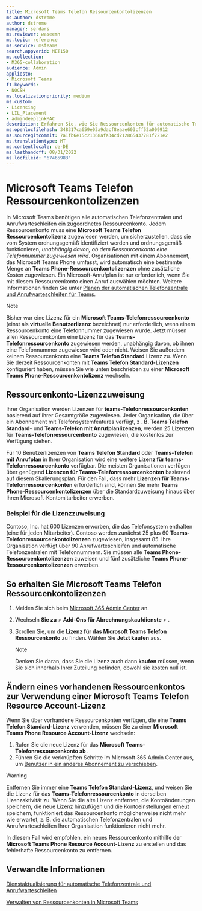 ```yaml
---
title: Microsoft Teams Telefon Ressourcenkontolizenzen
ms.author: dstrome
author: dstrome
manager: serdars
ms.reviewer: waseemh
ms.topic: reference
ms.service: msteams
search.appverid: MET150
ms.collection:
- M365-collaboration
audience: Admin
appliesto:
- Microsoft Teams
f1.keywords:
- NOCSH
ms.localizationpriority: medium
ms.custom:
- Licensing
- LIL_Placement
- admindeeplinkMAC
description: Erfahren Sie, wie Sie Ressourcenkonten für automatische Telefonzentralen und Anrufwarteschleifen in Ihrer Organisation Microsoft Teams Telefon Ressourcenkontolizenzen zuweisen.
ms.openlocfilehash: 348317ca659e03a9dacf8eaae603cff52a009912
ms.sourcegitcommit: 7a1fb6e15c21368afa34cd212865437781f721e2
ms.translationtype: MT
ms.contentlocale: de-DE
ms.lasthandoff: 08/31/2022
ms.locfileid: "67465983"
---
```

# <a name="microsoft-teams-phone-resource-account-licenses"></a>Microsoft Teams Telefon Ressourcenkontolizenzen

In Microsoft Teams benötigen alle automatischen Telefonzentralen und Anrufwarteschleifen ein zugeordnetes Ressourcenkonto. Jedem Ressourcenkonto muss eine **Microsoft Teams Telefon Ressourcenkontolizenz** zugewiesen werden, um sicherzustellen, dass sie vom System ordnungsgemäß identifiziert werden und ordnungsgemäß funktionieren, *unabhängig davon, ob dem Ressourcenkonto eine Telefonnummer zugewiesen wird*. Organisationen mit einem Abonnement, das Microsoft Teams Phone umfasst, wird automatisch eine bestimmte Menge an **Teams Phone-Ressourcenkontolizenzen** ohne zusätzliche Kosten zugewiesen.  Ein Microsoft-Anrufplan ist nur erforderlich, wenn Sie mit diesem Ressourcenkonto einen Anruf auswählen möchten. Weitere Informationen finden Sie unter [Planen der automatischen Telefonzentrale und Anrufwarteschleifen für Teams](../plan-auto-attendant-call-queue.md#prerequisites).

> [!NOTE]
> Bisher war eine Lizenz für ein **Microsoft Teams-Telefonressourcenkonto** (einst als **virtuelle Benutzerlizenz** bezeichnet) nur erforderlich, wenn einem Ressourcenkonto eine Telefonnummer zugewiesen wurde. Jetzt müssen allen Ressourcenkonten eine Lizenz für das **Teams-Telefonressourcenkonto** zugewiesen werden, unabhängig davon, ob ihnen eine Telefonnummer zugewiesen wird oder nicht. Weisen Sie außerdem keinem Ressourcenkonto eine **Teams Telefon Standard** Lizenz zu. Wenn Sie derzeit Ressourcenkonten mit **Teams Telefon Standard-Lizenzen** konfiguriert haben, müssen Sie wie unten beschrieben zu einer **Microsoft Teams Phone-Ressourcenkontolizenz** wechseln.
 

## <a name="resource-account-license-allocation"></a>Ressourcenkonto-Lizenzzuweisung

Ihrer Organisation werden Lizenzen für **teams-Telefonressourcenkonten** basierend auf ihrer Gesamtgröße zugewiesen. Jeder Organisation, die über ein Abonnement mit Telefonsystemfeatures verfügt, z **. B. Teams Telefon Standard**- und **Teams-Telefon mit Anrufplanlizenzen**, werden 25 Lizenzen für **Teams-Telefonressourcenkonto** zugewiesen, die kostenlos zur Verfügung stehen. 

Für 10 Benutzerlizenzen von **Teams Telefon Standard** oder **Teams-Telefon mit Anrufplan** in Ihrer Organisation wird eine weitere **Lizenz für teams-Telefonressourcenkonto** verfügbar.  Die meisten Organisationen verfügen über genügend **Lizenzen für Teams-Telefonressourcenkonten** basierend auf diesem Skalierungsplan. Für den Fall, dass mehr **Lizenzen für Teams-Telefonressourcenkonten** erforderlich sind, können Sie mehr **Teams Phone-Ressourcenkontolizenzen** über die Standardzuweisung hinaus über Ihren Microsoft-Kontomitarbeiter erwerben.

### <a name="license-allocation-example"></a>Beispiel für die Lizenzzuweisung

Contoso, Inc. hat 600 Lizenzen erworben, die das Telefonsystem enthalten (eine für jeden Mitarbeiter). Contoso werden zunächst 25 plus 60 **Teams-Telefonressourcenkontolizenzen** zugewiesen, insgesamt 85. Ihre Organisation verfügt über 90 Anrufwarteschleifen und automatische Telefonzentralen mit Telefonnummern. Sie müssen alle **Teams Phone-Ressourcenkontolizenzen** zuweisen und fünf zusätzliche **Teams Phone-Ressourcenkontolizenzen** erwerben. 

## <a name="how-to-obtain-microsoft-teams-phone-resource-account-licenses"></a>So erhalten Sie Microsoft Teams Telefon Ressourcenkontolizenzen

1. Melden Sie sich beim [Microsoft 365 Admin Center](https://go.microsoft.com/fwlink/p/?linkid=2024339) an.
2. Wechseln **Sie zu** > **Add-Ons für Abrechnungskaufdienste**[](https://go.microsoft.com/fwlink/p/?linkid=868433) > .
3. Scrollen Sie, um die **Lizenz für das Microsoft Teams Telefon Ressourcenkonto** zu finden. Wählen Sie **Jetzt kaufen** aus.

   > [!NOTE]
   > Denken Sie daran, dass Sie die Lizenz auch dann **kaufen** müssen, wenn Sie sich innerhalb Ihrer Zuteilung befinden, obwohl sie kosten null ist.

## <a name="change-an-existing-resource-account-to-use-a-microsoft-teams-phone-resource-account-license"></a>Ändern eines vorhandenen Ressourcenkontos zur Verwendung einer Microsoft Teams Telefon Resource Account-Lizenz

Wenn Sie über vorhandene Ressourcenkonten verfügen, die eine **Teams Telefon Standard-Lizenz** verwenden, müssen Sie zu einer **Microsoft Teams Phone Resource Account-Lizenz** wechseln:

1. Rufen Sie die neue Lizenz für das **Microsoft Teams-Telefonressourcenkonto ab** .
2. Führen Sie die verknüpften Schritte im Microsoft 365 Admin Center aus, um [Benutzer in ein anderes Abonnement zu verschieben](/microsoft-365/admin/manage/assign-licenses-to-users#move-users-to-a-different-subscription).

> [!WARNING]
> Entfernen Sie immer eine **Teams Telefon Standard-Lizenz**, und weisen Sie die Lizenz für das **Teams-Telefonressourcenkonto** in derselben Lizenzaktivität zu. Wenn Sie die alte Lizenz entfernen, die Kontoänderungen speichern, die neue Lizenz hinzufügen und die Kontoeinstellungen erneut speichern, funktioniert das Ressourcenkonto möglicherweise nicht mehr wie erwartet, z. B. die automatischen Telefonzentralen und Anrufwarteschleifen Ihrer Organisation funktionieren nicht mehr.
>
> In diesem Fall wird empfohlen, ein neues Ressourcenkonto mithilfe der **Microsoft Teams Phone Resource Account-Lizenz** zu erstellen und das fehlerhafte Ressourcenkonto zu entfernen.

## <a name="related-information"></a>Verwandte Informationen

[Dienstaktualisierung für automatische Telefonzentrale und Anrufwarteschleifen](https://techcommunity.microsoft.com/t5/Microsoft-Teams-Blog/Auto-Attendant-and-Call-Queues-Service-Update/ba-p/564521)

[Verwalten von Ressourcenkonten in Microsoft Teams](../manage-resource-accounts.md)
